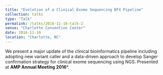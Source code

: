 ```yaml
---
title: "Evolution of a Clinical Exome Sequencing BFX Pipeline"
collection: talks
type: "Talk"
permalink: /talks/2016-11-10-talk-2
venue: "Charlotte Convention Center"
date: 2016-11-10
location: "Charlotte, NC"
---
```


We present a major update of the clinical bioinformatics pipeline including adopting new variant caller and a data-driven approach to develop Sanger confirmation strategy for clinical exome sequencing using NGS. Presented at **AMP Annual Meeting 2016***.

